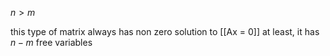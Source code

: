$n > m$

this type of matrix always has non zero solution to [[Ax = 0]]
at least, it has $n - m$ free variables